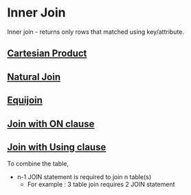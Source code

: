 # Inner Join
Inner join - returns only rows that matched using key/attribute.

## [Cartesian Product](/Join/Inner/CartesianProduct/)
## [Natural Join](/Join/Inner/Natural/)
## [Equijoin](/Join/Inner/Equijoin/)
## [Join with ON clause](/Join/Inner/)
## [Join with Using clause](/Join/Inner/)

To combine the table,
- n-1 JOIN statement is required to join n table(s)
  - For example : 3 table join requires 2 JOIN statement
